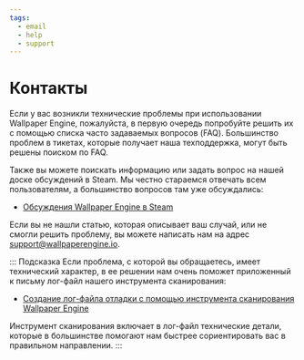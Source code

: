 ```yaml
---
tags:
  - email
  - help
  - support
---
```


# Контакты

Если у вас возникли технические проблемы при использовании Wallpaper Engine, пожалуйста, в первую очередь попробуйте решить их с помощью списка часто задаваемых вопросов (FAQ). Большинство проблем в тикетах, которые получает наша техподдержка, могут быть решены поиском по FAQ.

Также вы можете поискать информацию или задать вопрос на нашей доске обсуждений в Steam. Мы честно стараемся отвечать всем пользователям, а большинство вопросов там уже обсуждались:

* [Обсуждения Wallpaper Engine в Steam](https://steamcommunity.com/app/431960/discussions/)

Если вы не нашли статью, которая описывает ваш случай, или не смогли решить проблему, вы можете написать нам на адрес [support@wallpaperengine.io](mailto:support@wallpaperengine.io?subject=Support%20Request).

::: Подсказка Если проблема, с которой вы обращаетесь, имеет технический характер, в ее решении нам очень поможет приложенный к письму лог-файл нашего инструмента сканирования:

* [Создание лог-файла отладки с помощью инструмента сканирования Wallpaper Engine](debug/scantool)

Инструмент сканирования включает в лог-файл технические детали, которые в большинстве помогают нам быстрее сориентировать вас в правильном направлении.
:::